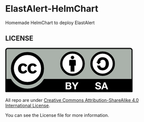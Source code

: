 # ElastAlert-HelmChart
Homemade HelmChart to deploy ElastAlert




## LICENSE
![License Logo](./img/license/CC4-by-sa.png)

All repo are under [Creative Commons Attribution-ShareAlike 4.0 International License](http://creativecommons.org/licenses/by-sa/4.0/).

You can see the License file for more information.
